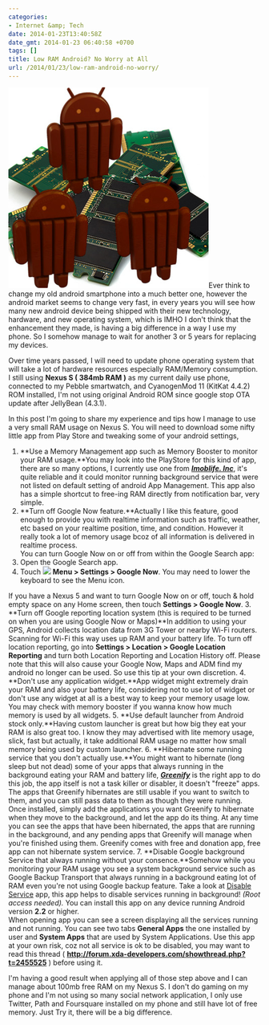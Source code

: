 ```yaml
---
categories:
- Internet &amp; Tech
date: 2014-01-23T13:40:58Z
date_gmt: 2014-01-23 06:40:58 +0700
tags: []
title: Low RAM Android? No Worry at All
url: /2014/01/23/low-ram-android-no-worry/
---
```


[![lowramandroid](/images/lowramandroid.jpg)](/images/lowramandroid.jpg)Ever think to change my old android smartphone into a much better one, however the android market seems to change very fast, in every years you will see how many new android device being shipped with their new technology, hardware, and new operating system, which is IMHO I don't think that the enhancement they made, is having a big difference in a way I use my phone. So I somehow manage to wait for another 3 or 5 years for replacing my devices.

Over time years passed, I will need to update phone operating system that will take a lot of hardware resources especially RAM/Memory consumption. I still using **Nexus S ( 384mb RAM )** as my current daily use phone, connected to my Pebble smartwatch, and CyanogenMod 11 (KitKat 4.4.2) ROM installed, I'm not using original Android ROM since google stop OTA update after JellyBean (4.3.1).

In this post I'm going to share my experience and tips how I manage to use a very small RAM usage on Nexus S. You will need to download some nifty little app from Play Store and tweaking some of your android settings,

1. **Use a Memory Management app such as Memory Booster to monitor your RAM usage.**You may look into the PlayStore for this kind of app, there are so many options, I currently use one from **_[Imoblife. Inc](https://play.google.com/store/apps/details?id=imoblife.memorybooster.lite&hl=en)_**, it's quite reliable and it could monitor running background service that were not listed on default setting of android App Management. This app also has a simple shortcut to free-ing RAM directly from notification bar, very simple.
2. **Turn off Google Now feature.**Actually I like this feature, good enough to provide you with realtime information such as traffic, weather, etc based on your realtime position, time, and condition. However it really took a lot of memory usage bcoz of all information is delivered in realtime process.  
 You can turn Google Now on or off from within the Google Search app: 
  1. Open the Google Search app.
  2. Touch ![](https://storage.googleapis.com/support-kms-prod/SNP_2918040_en_v1) **Menu > Settings > Google Now**. You may need to lower the keyboard to see the Menu icon.

If you have a Nexus 5 and want to turn Google Now on or off, touch & hold empty space on any Home screen, then touch **Settings > Google Now**.
3. **Turn off Google reporting location system (this is required to be turned on when you are using Google Now or Maps)**In addition to using your GPS, Android collects location data from 3G Tower or nearby Wi-Fi routers. Scanning for Wi-Fi this way uses up RAM and your battery life. To turn off location reporting, go into **Settings > Location > Google Location Reporting** and turn both Location Reporting and Location History off. Please note that this will also cause your Google Now, Maps and ADM find my android no longer can be used. So use this tip at your own discretion.
4. **Don't use any application widget.**App widget might extremely drain your RAM and also your battery life, considering not to use lot of widget or don't use any widget at all is a best way to keep your memory usage low. You may check with memory booster if you wanna know how much memory is used by all widgets.
5. **Use default launcher from Android stock only.**Having custom launcher is great but how big they eat your RAM is also great too. I know they may advertised with lite memory usage, slick, fast but actually, it take additional RAM usage no matter how small memory being used by custom launcher.
6. **Hibernate some running service that you don't actually use.**You might want to hibernate (long sleep but not dead) some of your apps that always running in the background eating your RAM and battery life, [_**Greenify**_](https://play.google.com/store/apps/details?id=com.oasisfeng.greenify&hl=en) is the right app to do this job, the app itself is not a task killer or disabler, it doesn't "freeze" apps. The apps that Greenify hibernates are still usable if you want to switch to them, and you can still pass data to them as though they were running.  
 Once installed, simply add the applications you want Greenify to hibernate when they move to the background, and let the app do its thing. At any time you can see the apps that have been hibernated, the apps that are running in the background, and any pending apps that Greenify will manage when you're finished using them. Greenify comes with free and donation app, free app can not hibernate system service.
7. **Disable Google background Service that always running without your consence.**Somehow while you monitoring your RAM usage you see a system background service such as Google Backup Transport that always running in a background eating lot of RAM even you're not using Google backup feature. Take a look at [Disable Service](https://play.google.com/store/apps/details?id=cn.wq.disableservice) app, this app helps to disable services running in background! _(Root access needed)._ You can install this app on any device running Android version **2.2** or higher.  
 When opening app you can see a screen displaying all the services running and not running. You can see two tabs **General Apps** the one installed by user and **System Apps** that are used by System Applications. Use this app at your own risk, coz not all service is ok to be disabled, you may want to read this thread ( **http://forum.xda-developers.com/showthread.php?t=2455525** ) before using it.

I'm having a good result when applying all of those step above and I can manage about 100mb free RAM on my Nexus S. I don't do gaming on my phone and I'm not using so many social network application, I only use Twitter, Path and Foursquare installed on my phone and still have lot of free memory. Just Try it, there will be a big difference.